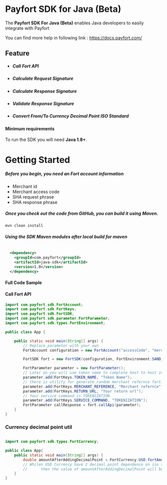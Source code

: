 # Payfort SDK for Java (Beta)

The **Payfort SDK For Java (Beta)** enables Java developers to easily integrate with Payfort

You can find more help in following link : https://docs.payfort.com/
## Feature ##
- ##### Call Fort API #####
- ##### Calculate Request Signature #####
- ##### Calculate Response Signature #####
- ##### Validate Response Signature #####
- ##### Convert From/To Currency Decimal Point ISO Standard #####

#### Minimum requirements ####

To run the SDK you will need **Java 1.8+**.

# Getting Started

##### Before you begin, you need an Fort account information 
* Merchant id
* Merchant access code
* SHA request phrase
* SHA response phrase

##### Once you check out the code from GitHub, you can build it using Maven.

```sh
mvn clean install
```


##### Using the SDK Maven modules after local build for maven ####

```xml

  <dependency>
    <groupId>com.payfort</groupId>
    <artifactId>java-sdk</artifactId>
    <version>1.0</version>
  </dependency>

```


#### Full Code Sample

#### Call Fort API

```java
import com.payfort.sdk.FortAccount;
import com.payfort.sdk.FortKeys;
import com.payfort.sdk.FortSDK;
import com.payfort.sdk.parameter.FortParameter;
import com.payfort.sdk.types.FortEnvironment;

public class App {

    public static void main(String[] args) {
        // Replace parameter with your own
        FortAccount configuration = new FortAccount("accessCode", "merchantId", "sharequest", "sharesponse");

        FortSDK fort = new FortSDK(configuration, FortEnvironment.SAND_BOX);

        FortParameter parameter = new FortParameter();
        // Later on you will use token name to complete host to host integration
        parameter.add(FortKeys.TOKEN_NAME, "Token Name");
        // there is utility for generate random merchant refernce fort.generateRandomMerchantReference()
        parameter.add(FortKeys.MERCHANT_REFERENCE, "Merchant refernce");
        parameter.add(FortKeys.RETURN_URL, "Your return url");
        // Your service command is TOKENIZATION
        parameter.add(FortKeys.SERVICE_COMMAND, "TOKENIZATION");
        FortParameter callResponse = fort.callApi(parameter);
    }
}
```


### Currency decimal point util

```java

import com.payfort.sdk.types.FortCurrency;

public class App{
    public static void main(String[] args) {
        double amountAfterAddingDecimalPoint = FortCurrency.USD.fortAmount(50);
        // Whilen USD Currency have 2 decimal point dependence on iso standard
        //      then the value of amountAfterAddingDecimalPoint will be 5000
    }
}
```



